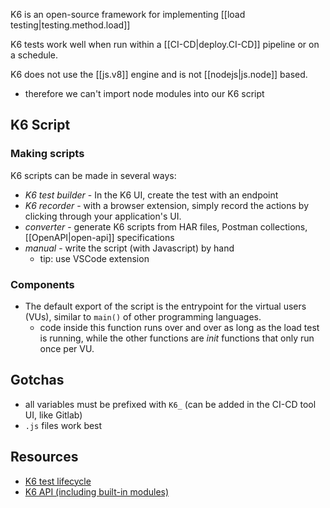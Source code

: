 
K6 is an open-source framework for implementing [[load testing|testing.method.load]]

K6 tests work well when run within a [[CI-CD|deploy.CI-CD]] pipeline or on a schedule.

K6 does not use the [[js.v8]] engine and is not [[nodejs|js.node]] based.
- therefore we can't import node modules into our K6 script

## K6 Script
### Making scripts
K6 scripts can be made in several ways:
- *K6 test builder* - In the K6 UI, create the test with an endpoint
- *K6 recorder* - with a browser extension, simply record the actions by clicking through your application's UI.
- *converter* - generate K6 scripts from HAR files, Postman collections, [[OpenAPI|open-api]] specifications
- *manual* - write the script (with Javascript) by hand
  - tip: use VSCode extension

### Components
- The default export of the script is the entrypoint for the virtual users (VUs), similar to `main()` of other programming languages.
  - code inside this function runs over and over as long as the load test is running, while the other functions are *init* functions that only run once per VU.

## Gotchas
- all variables must be prefixed with `K6_` (can be added in the CI-CD tool UI, like Gitlab)
- `.js` files work best

## Resources
- [K6 test lifecycle](https://k6.io/docs/using-k6/test-life-cycle/)
- [K6 API (including built-in modules)](https://k6.io/docs/javascript-api/)